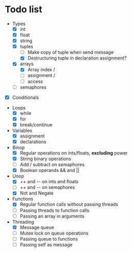 # Todo list

- Types
  - [x] int
  - [x] float
  - [x] string
  - [x] tuples
    - [ ] Make copy of tuple when send message
    - [x] Destructuring tuple in declaration assignment?
  - [x] arrays
    - [x] Array index /
    - [ ] assignment /
    - [ ] access
  - [ ] semaphores

- [x] Conditionals

- Loops
  - [x] while
  - [x] for
  - [x] break/continue

- Variables
  - [x] assignment
  - [x] declarations

- Binop
  - [x] Regular operations on ints/floats, **excluding** power
  - [x] String binary operations
  - [ ] Add / subtract on semaphores
  - [x] Boolean operands && and ||

- Unop
  - [x] ++ and -- on ints and floats
  - [ ] ++ and -- on semaphores
  - [x] Not and Negate

- Functions
  - [X] Regular function calls without passing threads
  - [ ] Passing threads to function calls
  - [ ] Passing an array in arguments

- Threading
  - [x] Message queue
  - [ ] Mutex lock on queue operations
  - [ ] Passing queue to functions
  - [ ] Passing self as message

<!-- - [x] Variable Declaration
  - [ ] Blocks/Scopes
- [ ] Assigning variables
- [ ] Function declarations
- [ ] Loops & conditionals
- [ ] Equality comparison on tuple / thread / array
- [ ] Fix compiler errors on the binops
- [ ] Power operations on ints and floats
- [ ] Multi-thread
  - [ ] Mutex
  - [ ] Some kind of global data structure to facilitate message passing
  - [ ] Semaphores (we have those in C++)
    - [ ] Restrict access so that its atomic
 -->
